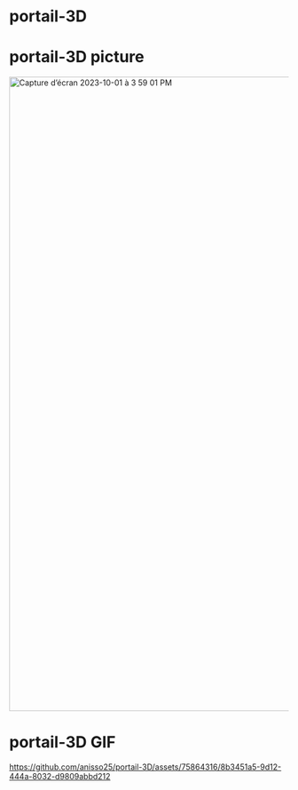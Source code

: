 # portail-3D 

# portail-3D picture
<img width="1142" alt="Capture d’écran 2023-10-01 à 3 59 01 PM" src="https://github.com/anisso25/portail-3D/assets/75864316/fcba9be5-8bca-4867-805d-71cb48bdf5b2">

# portail-3D GIF
https://github.com/anisso25/portail-3D/assets/75864316/8b3451a5-9d12-444a-8032-d9809abbd212

